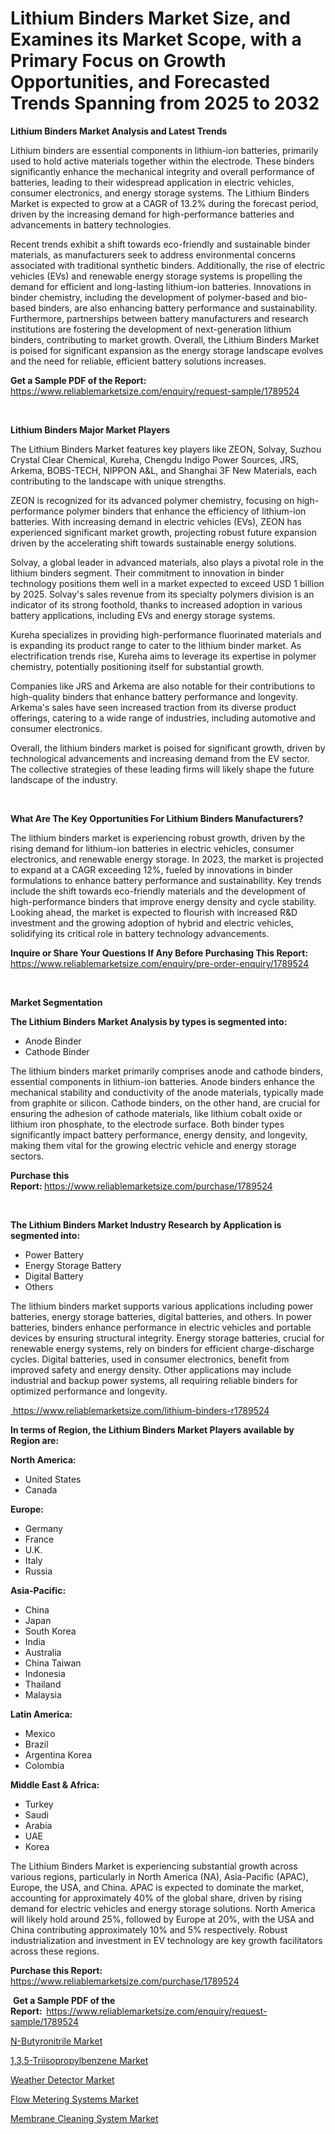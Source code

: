 <p><h1>Lithium Binders Market Size, and Examines its Market Scope, with a Primary Focus on Growth Opportunities, and Forecasted Trends Spanning from 2025 to 2032</h1></p><p><strong>Lithium Binders Market Analysis and Latest Trends</strong></p>
<p><p>Lithium binders are essential components in lithium-ion batteries, primarily used to hold active materials together within the electrode. These binders significantly enhance the mechanical integrity and overall performance of batteries, leading to their widespread application in electric vehicles, consumer electronics, and energy storage systems. The Lithium Binders Market is expected to grow at a CAGR of 13.2% during the forecast period, driven by the increasing demand for high-performance batteries and advancements in battery technologies.</p><p>Recent trends exhibit a shift towards eco-friendly and sustainable binder materials, as manufacturers seek to address environmental concerns associated with traditional synthetic binders. Additionally, the rise of electric vehicles (EVs) and renewable energy storage systems is propelling the demand for efficient and long-lasting lithium-ion batteries. Innovations in binder chemistry, including the development of polymer-based and bio-based binders, are also enhancing battery performance and sustainability. Furthermore, partnerships between battery manufacturers and research institutions are fostering the development of next-generation lithium binders, contributing to market growth. Overall, the Lithium Binders Market is poised for significant expansion as the energy storage landscape evolves and the need for reliable, efficient battery solutions increases.</p></p>
<p><strong>Get a Sample PDF of the Report:&nbsp;</strong> <a href="https://www.reliablemarketsize.com/enquiry/request-sample/1789524?utm_campaign=2034&utm_medium=2&utm_source=Github&utm_content=ia&utm_term=25032025&utm_id=lithium-binders">https://www.reliablemarketsize.com/enquiry/request-sample/1789524</a></p>
<p>&nbsp;</p>
<p><strong>Lithium Binders Major Market Players</strong></p>
<p><p>The Lithium Binders Market features key players like ZEON, Solvay, Suzhou Crystal Clear Chemical, Kureha, Chengdu Indigo Power Sources, JRS, Arkema, BOBS-TECH, NIPPON A&L, and Shanghai 3F New Materials, each contributing to the landscape with unique strengths. </p><p>ZEON is recognized for its advanced polymer chemistry, focusing on high-performance polymer binders that enhance the efficiency of lithium-ion batteries. With increasing demand in electric vehicles (EVs), ZEON has experienced significant market growth, projecting robust future expansion driven by the accelerating shift towards sustainable energy solutions.</p><p>Solvay, a global leader in advanced materials, also plays a pivotal role in the lithium binders segment. Their commitment to innovation in binder technology positions them well in a market expected to exceed USD 1 billion by 2025. Solvay's sales revenue from its specialty polymers division is an indicator of its strong foothold, thanks to increased adoption in various battery applications, including EVs and energy storage systems.</p><p>Kureha specializes in providing high-performance fluorinated materials and is expanding its product range to cater to the lithium binder market. As electrification trends rise, Kureha aims to leverage its expertise in polymer chemistry, potentially positioning itself for substantial growth.</p><p>Companies like JRS and Arkema are also notable for their contributions to high-quality binders that enhance battery performance and longevity. Arkema's sales have seen increased traction from its diverse product offerings, catering to a wide range of industries, including automotive and consumer electronics.</p><p>Overall, the lithium binders market is poised for significant growth, driven by technological advancements and increasing demand from the EV sector. The collective strategies of these leading firms will likely shape the future landscape of the industry.</p></p>
<p>&nbsp;</p>
<p><strong>What Are The Key Opportunities For Lithium Binders Manufacturers?</strong></p>
<p><p>The lithium binders market is experiencing robust growth, driven by the rising demand for lithium-ion batteries in electric vehicles, consumer electronics, and renewable energy storage. In 2023, the market is projected to expand at a CAGR exceeding 12%, fueled by innovations in binder formulations to enhance battery performance and sustainability. Key trends include the shift towards eco-friendly materials and the development of high-performance binders that improve energy density and cycle stability. Looking ahead, the market is expected to flourish with increased R&D investment and the growing adoption of hybrid and electric vehicles, solidifying its critical role in battery technology advancements.</p></p>
<p><strong>Inquire or Share Your Questions If Any Before Purchasing This Report:</strong> <a href="https://www.reliablemarketsize.com/enquiry/pre-order-enquiry/1789524?utm_campaign=2034&utm_medium=2&utm_source=Github&utm_content=ia&utm_term=25032025&utm_id=lithium-binders">https://www.reliablemarketsize.com/enquiry/pre-order-enquiry/1789524</a></p>
<p>&nbsp;</p>
<p><strong>Market Segmentation</strong></p>
<p><strong>The Lithium Binders Market Analysis by types is segmented into:</strong></p>
<p><ul><li>Anode Binder</li><li>Cathode Binder</li></ul></p>
<p><p>The lithium binders market primarily comprises anode and cathode binders, essential components in lithium-ion batteries. Anode binders enhance the mechanical stability and conductivity of the anode materials, typically made from graphite or silicon. Cathode binders, on the other hand, are crucial for ensuring the adhesion of cathode materials, like lithium cobalt oxide or lithium iron phosphate, to the electrode surface. Both binder types significantly impact battery performance, energy density, and longevity, making them vital for the growing electric vehicle and energy storage sectors.</p></p>
<p><strong>Purchase this Report:&nbsp;</strong><a href="https://www.reliablemarketsize.com/purchase/1789524?utm_campaign=2034&utm_medium=2&utm_source=Github&utm_content=ia&utm_term=25032025&utm_id=lithium-binders">https://www.reliablemarketsize.com/purchase/1789524</a></p>
<p>&nbsp;</p>
<p><strong>The Lithium Binders Market Industry Research by Application is segmented into:</strong></p>
<p><ul><li>Power Battery</li><li>Energy Storage Battery</li><li>Digital Battery</li><li>Others</li></ul></p>
<p><p>The lithium binders market supports various applications including power batteries, energy storage batteries, digital batteries, and others. In power batteries, binders enhance performance in electric vehicles and portable devices by ensuring structural integrity. Energy storage batteries, crucial for renewable energy systems, rely on binders for efficient charge-discharge cycles. Digital batteries, used in consumer electronics, benefit from improved safety and energy density. Other applications may include industrial and backup power systems, all requiring reliable binders for optimized performance and longevity.</p></p>
<p><a href="https://www.reliablemarketsize.com/lithium-binders-r1789524?utm_campaign=2034&utm_medium=2&utm_source=Github&utm_content=ia&utm_term=25032025&utm_id=lithium-binders">&nbsp;https://www.reliablemarketsize.com/lithium-binders-r1789524</a></p>
<p><strong>In terms of Region, the Lithium Binders Market Players available by Region are:</strong></p>
<p>
    <p> <strong> North America: </strong>
        <ul>
            <li>United States</li>
            <li>Canada</li>
        </ul>
        </p> 
    <p> <strong> Europe: </strong>
        <ul>
            <li>Germany</li>
            <li>France</li>
            <li>U.K.</li>
            <li>Italy</li>
            <li>Russia</li>
        </ul>
        </p> 
    <p> <strong> Asia-Pacific: </strong>
        <ul>
            <li>China</li>
            <li>Japan</li>
            <li>South Korea</li>
            <li>India</li>
            <li>Australia</li>
            <li>China Taiwan</li>
            <li>Indonesia</li>
            <li>Thailand</li>
            <li>Malaysia</li>
        </ul>
        </p> 
    <p> <strong> Latin America: </strong>
        <ul>
            <li>Mexico</li>
            <li>Brazil</li>
            <li>Argentina Korea</li>
            <li>Colombia</li>
        </ul>
        </p> 
    <p> <strong> Middle East & Africa: </strong>
        <ul>
            <li>Turkey</li>
            <li>Saudi</li>
            <li>Arabia</li>
            <li>UAE</li>
            <li>Korea</li>
        </ul>
    </p>
    </p>
<p><p>The Lithium Binders Market is experiencing substantial growth across various regions, particularly in North America (NA), Asia-Pacific (APAC), Europe, the USA, and China. APAC is expected to dominate the market, accounting for approximately 40% of the global share, driven by rising demand for electric vehicles and energy storage solutions. North America will likely hold around 25%, followed by Europe at 20%, with the USA and China contributing approximately 10% and 5% respectively. Robust industrialization and investment in EV technology are key growth facilitators across these regions.</p></p>
<p><strong>Purchase this Report: </strong><a href="https://www.reliablemarketsize.com/purchase/1789524?utm_campaign=2034&utm_medium=2&utm_source=Github&utm_content=ia&utm_term=25032025&utm_id=lithium-binders">https://www.reliablemarketsize.com/purchase/1789524</a></p>
<p>&nbsp;<strong>Get a Sample PDF of the Report:&nbsp;&nbsp;</strong><a href="https://www.reliablemarketsize.com/enquiry/request-sample/1789524?utm_campaign=2034&utm_medium=2&utm_source=Github&utm_content=ia&utm_term=25032025&utm_id=lithium-binders">https://www.reliablemarketsize.com/enquiry/request-sample/1789524</a></p>
<p><strong></strong></p>
<p><p><a href="https://github.com/roceljiabur/Market-Research-Report-List-1/blob/main/n-butyronitrile-market.md?utm_campaign=2034&utm_medium=2&utm_source=Github&utm_content=ia&utm_term=25032025&utm_id=lithium-binders">N-Butyronitrile Market</a></p><p><a href="https://github.com/pupunhez/Market-Research-Report-List-1/blob/main/135-triisopropylbenzene-market.md?utm_campaign=2034&utm_medium=2&utm_source=Github&utm_content=ia&utm_term=25032025&utm_id=lithium-binders">1,3,5-Triisopropylbenzene Market</a></p><p><a href="https://www.linkedin.com/pulse/weather-detector-industry-report-examines-recent-innovations-sgxzf?utm_campaign=2034&utm_medium=2&utm_source=Github&utm_content=ia&utm_term=25032025&utm_id=lithium-binders">Weather Detector Market</a></p><p><a href="https://www.linkedin.com/pulse/flow-metering-systems-market-size-growth-type-application-lt73f?utm_campaign=2034&utm_medium=2&utm_source=Github&utm_content=ia&utm_term=25032025&utm_id=lithium-binders">Flow Metering Systems Market</a></p><p><a href="https://www.linkedin.com/pulse/membrane-cleaning-system-market-forecast-projected-growth-f7rlf?utm_campaign=2034&utm_medium=2&utm_source=Github&utm_content=ia&utm_term=25032025&utm_id=lithium-binders">Membrane Cleaning System Market</a></p></p>